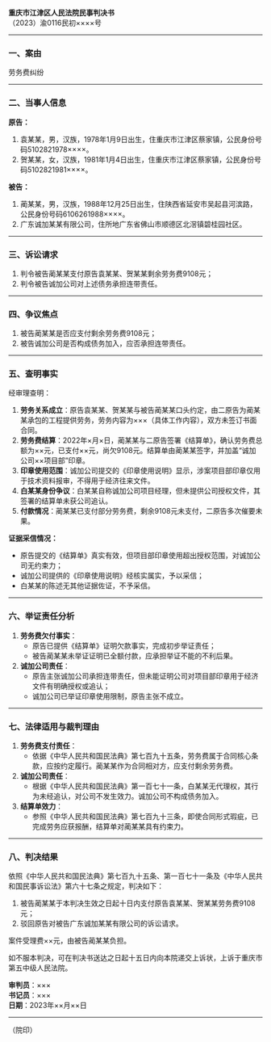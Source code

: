 **重庆市江津区人民法院民事判决书**  
（2023）渝0116民初××××号  

---

### 一、案由  
劳务费纠纷  

---

### 二、当事人信息  
**原告：**  
1. 袁某某，男，汉族，1978年1月9日出生，住重庆市江津区蔡家镇，公民身份号码5102821978××××。  
2. 贺某某，女，汉族，1981年1月4日出生，住重庆市江津区蔡家镇，公民身份号码5102821981××××。  

**被告：**  
1. 蔺某某，男，汉族，1988年12月25日出生，住陕西省延安市吴起县河滨路，公民身份号码6106261988××××。  
2. 广东诚加某某有限公司，住所地广东省佛山市顺德区北滘镇碧桂园社区。  

---

### 三、诉讼请求  
1. 判令被告蔺某某支付原告袁某某、贺某某剩余劳务费9108元；  
2. 判令被告诚加公司对上述债务承担连带责任。  

---

### 四、争议焦点  
1. 被告蔺某某是否应支付剩余劳务费9108元；  
2. 被告诚加公司是否构成债务加入，应否承担连带责任。  

---

### 五、查明事实  
经审理查明：  
1. **劳务关系成立**：原告袁某某、贺某某与被告蔺某某口头约定，由二原告为蔺某某承包的工程提供劳务，劳务内容为×××（具体工作内容），双方未签订书面合同。  
2. **劳务费结算**：2022年×月×日，蔺某某与二原告签署《结算单》，确认劳务费总额为××元，已支付××元，尚欠9108元。结算单由蔺某某签字，并加盖“诚加公司××项目部”印章。  
3. **印章使用范围**：诚加公司提交的《印章使用说明》显示，涉案项目部印章仅用于技术资料报审，不得用于经济往来文件。  
4. **白某某身份争议**：白某某自称诚加公司项目经理，但未提供公司授权文件，其签署的结算单未获公司追认。  
5. **付款情况**：蔺某某已支付部分劳务费，剩余9108元未支付，二原告多次催要未果。  

**证据采信情况：**  
- 原告提交的《结算单》真实有效，但项目部印章使用超出授权范围，对诚加公司无约束力；  
- 诚加公司提供的《印章使用说明》经核实属实，予以采信；  
- 白某某的陈述无其他证据佐证，不予采信。  

---

### 六、举证责任分析  
1. **劳务费欠付事实**：  
   - 原告已提供《结算单》证明欠款事实，完成初步举证责任；  
   - 被告蔺某某未举证证明已全额付款，应承担举证不能的不利后果。  
2. **诚加公司责任**：  
   - 原告主张诚加公司承担连带责任，但未能证明公司对项目部印章用于经济文件有明确授权或追认；  
   - 诚加公司已举证印章使用限制，原告主张不成立。  

---

### 七、法律适用与裁判理由  
1. **劳务费支付责任**：  
   - 依据《中华人民共和国民法典》第七百九十五条，劳务费属于合同核心条款，应按约定履行。蔺某某作为合同相对方，应支付剩余劳务费。  
2. **诚加公司责任**：  
   - 根据《中华人民共和国民法典》第一百七十一条，白某某无代理权，其行为未经追认，对公司不发生效力。诚加公司不构成债务加入。  
3. **结算单效力**：  
   - 参照《中华人民共和国民法典》第七百九十三条，即使合同形式瑕疵，已完成劳务应获报酬，结算单对蔺某某具有约束力。  

---

### 八、判决结果  
依照《中华人民共和国民法典》第七百九十五条、第一百七十一条及《中华人民共和国民事诉讼法》第六十七条之规定，判决如下：  
1. 被告蔺某某于本判决生效之日起十日内支付原告袁某某、贺某某劳务费9108元；  
2. 驳回原告对被告广东诚加某某有限公司的诉讼请求。  

案件受理费××元，由被告蔺某某负担。  

如不服本判决，可在判决书送达之日起十五日内向本院递交上诉状，上诉于重庆市第五中级人民法院。  

**审判员**：×××  
**书记员**：×××  
**日期**：2023年××月××日  

---  
（院印）